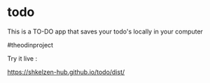 # todo
This is a TO-DO app that saves your todo's locally in your computer 

#theodinproject

Try it live : 

https://shkelzen-hub.github.io/todo/dist/